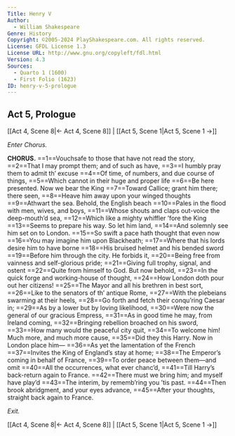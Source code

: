 ```yaml
---
Title: Henry V
Author: 
  - William Shakespeare
Genre: History
Copyright: ©2005-2024 PlayShakespeare.com. All rights reserved.
License: GFDL License 1.3
License URL: http://www.gnu.org/copyleft/fdl.html
Version: 4.3
Sources:
  - Quarto 1 (1600)
  - First Folio (1623)
ID: henry-v-5-prologue
---
```


## Act 5, Prologue
[[Act 4, Scene 8|← Act 4, Scene 8]] | [[Act 5, Scene 1|Act 5, Scene 1 →]]


*Enter Chorus.*

**CHORUS.**
==1==Vouchsafe to those that have not read the story,
==2==That I may prompt them; and of such as have,
==3==I humbly pray them to admit th’ excuse
==4==Of time, of numbers, and due course of things,
==5==Which cannot in their huge and proper life
==6==Be here presented. Now we bear the King
==7==Toward Callice; grant him there; there seen,
==8==Heave him away upon your winged thoughts
==9==Athwart the sea. Behold, the English beach
==10==Pales in the flood with men, wives, and boys,
==11==Whose shouts and claps out-voice the deep-mouth’d sea,
==12==Which like a mighty whiffler ’fore the King
==13==Seems to prepare his way. So let him land,
==14==And solemnly see him set on to London.
==15==So swift a pace hath thought that even now
==16==You may imagine him upon Blackheath;
==17==Where that his lords desire him to have borne
==18==His bruised helmet and his bended sword
==19==Before him through the city. He forbids it,
==20==Being free from vainness and self-glorious pride;
==21==Giving full trophy, signal, and ostent
==22==Quite from himself to God. But now behold,
==23==In the quick forge and working-house of thought,
==24==How London doth pour out her citizens!
==25==The Mayor and all his brethren in best sort,
==26==Like to the senators of th’ antique Rome,
==27==With the plebeians swarming at their heels,
==28==Go forth and fetch their conqu’ring Caesar in;
==29==As by a lower but by loving likelihood,
==30==Were now the general of our gracious Empress,
==31==As in good time he may, from Ireland coming,
==32==Bringing rebellion broached on his sword,
==33==How many would the peaceful city quit,
==34==To welcome him! Much more, and much more cause,
==35==Did they this Harry. Now in London place him⁠—
==36==As yet the lamentation of the French
==37==Invites the King of England’s stay at home;
==38==The Emperor’s coming in behalf of France,
==39==To order peace between them—and omit
==40==All the occurrences, what ever chanc’d,
==41==Till Harry’s back-return again to France.
==42==There must we bring him; and myself have play’d
==43==The interim, by rememb’ring you ’tis past.
==44==Then brook abridgment, and your eyes advance,
==45==After your thoughts, straight back again to France.


*Exit.*

[[Act 4, Scene 8|← Act 4, Scene 8]] | [[Act 5, Scene 1|Act 5, Scene 1 →]]